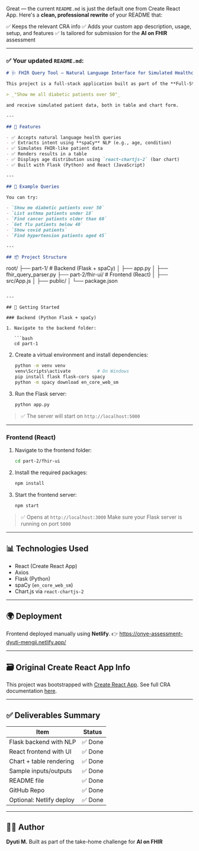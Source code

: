 Great — the current `README.md` is just the default one from Create React App. Here's a **clean, professional rewrite** of your README that:

✅ Keeps the relevant CRA info
✅ Adds your custom app description, usage, setup, and features
✅ Is tailored for submission for the **AI on FHIR** assessment

---

### ✅ Your updated `README.md`:

```markdown
# 🩺 FHIR Query Tool – Natural Language Interface for Simulated Healthcare Data

This project is a full-stack application built as part of the **Full-Stack Engineer – AI on FHIR** assessment. It lets users type natural language queries like:

> _"Show me all diabetic patients over 50"_

and receive simulated patient data, both in table and chart form.

---

## 🧠 Features

- ✅ Accepts natural language health queries
- ✅ Extracts intent using **spaCy** NLP (e.g., age, condition)
- ✅ Simulates FHIR-like patient data
- ✅ Renders results in a table
- ✅ Displays age distribution using `react-chartjs-2` (bar chart)
- ✅ Built with Flask (Python) and React (JavaScript)

---

## 🧪 Example Queries

You can try:

- `Show me diabetic patients over 50`
- `List asthma patients under 18`
- `Find cancer patients older than 60`
- `Get flu patients below 40`
- `Show covid patients`
- `Find hypertension patients aged 45`

---

## 📦 Project Structure

```

root/
├── part-1/               # Backend (Flask + spaCy)
│   ├── app.py
│   ├── fhir\_query\_parser.py
├── part-2/fhir-ui/       # Frontend (React)
│   ├── src/App.js
│   ├── public/
│   └── package.json

````

---

## 🚀 Getting Started

### Backend (Python Flask + spaCy)

1. Navigate to the backend folder:

   ```bash
   cd part-1
````

2. Create a virtual environment and install dependencies:

   ```bash
   python -m venv venv
   venv\Scripts\activate          # On Windows
   pip install flask flask-cors spacy
   python -m spacy download en_core_web_sm
   ```

3. Run the Flask server:

   ```bash
   python app.py
   ```

> ✅ The server will start on `http://localhost:5000`

---

### Frontend (React)

1. Navigate to the frontend folder:

   ```bash
   cd part-2/fhir-ui
   ```

2. Install the required packages:

   ```bash
   npm install
   ```

3. Start the frontend server:

   ```bash
   npm start
   ```

> ✅ Opens at `http://localhost:3000`
> Make sure your Flask server is running on port `5000`

---

## 📊 Technologies Used

* React (Create React App)
* Axios
* Flask (Python)
* spaCy (`en_core_web_sm`)
* Chart.js via `react-chartjs-2`

---

## 🌍 Deployment

Frontend deployed manually using **Netlify**.
👉 https://onye-assessment-dyuti-mengji.netlify.app/

---

## 🗃 Original Create React App Info

This project was bootstrapped with [Create React App](https://github.com/facebook/create-react-app). See full CRA documentation [here](https://facebook.github.io/create-react-app/docs/getting-started).

---

## ✅ Deliverables Summary

| Item                     | Status |
| ------------------------ | ------ |
| Flask backend with NLP   | ✅ Done |
| React frontend with UI   | ✅ Done |
| Chart + table rendering  | ✅ Done |
| Sample inputs/outputs    | ✅ Done |
| README file              | ✅ Done |
| GitHub Repo              | ✅ Done |
| Optional: Netlify deploy | ✅ Done |

---

## 🧑‍⚕️ Author

**Dyuti M.**
Built as part of the take-home challenge for **AI on FHIR**


